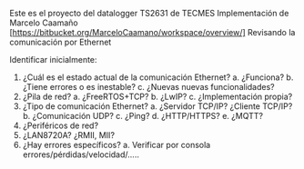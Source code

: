 Este es el proyecto del datalogger TS2631 de TECMES 
Implementación de Marcelo Caamaño [https://bitbucket.org/MarceloCaamano/workspace/overview/]
Revisando la comunicación por Ethernet

Identificar inicialmente:
  1. ¿Cuál es el estado actual de la comunicación Ethernet?
     a. ¿Funciona?
     b. ¿Tiene errores o es inestable?
     c. ¿Nuevas nuevas funcionalidades?
  2. ¿Pila de red?
     a. ¿FreeRTOS+TCP?
     b. ¿LwIP?
     c. ¿Implementación propia?
  3. ¿Tipo de comunicación Ethernet?
     a. ¿Servidor TCP/IP? ¿Cliente TCP/IP?
     b. ¿Comunicación UDP?
     c. ¿Ping?
     d. ¿HTTP/HTTPS?
     e. ¿MQTT?
  4. ¿Periféricos de red?
  5. ¿LAN8720A? ¿RMII, MII?
  6. ¿Hay errores específicos?
    a. Verificar por consola errores/pérdidas/velocidad/.....
